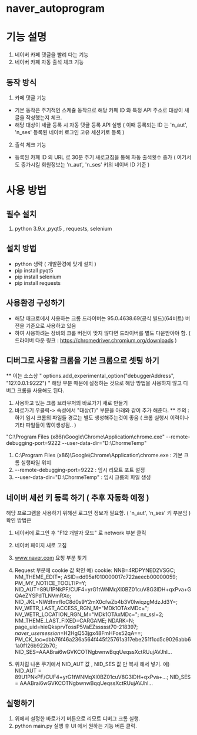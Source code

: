 # naver_autoprogram

# 기능 설명
1. 네이버 카페 댓글을 빨리 다는 기능
2. 네이버 카페 자동 출석 체크 기능

## 동작 방식
1. 카페 댓글 기능
 - 기본 동작은 주기적인 스케쥴 동작으로 해당 카페 ID 와 특정 API 주소로 대상이 새글을 작성했는지 체크.
 - 해당 대상이 새글 등록 시 자동 댓글 등록 API 실행 ( 이때 등록되는 ID 는 'n_aut', 'n_ses' 등록된 네이버 로그인 고유 세션키로 등록 )

2. 출석 체크 기능
 - 등록된 카페 ID 의 URL 로 30분 주기 새로고침을 통해 자동 출석횟수 증가 ( 여기서도 증가시킬 회원정보는 'n_aut', 'n_ses' 키의 네이버 ID 기준 )

# 사용 방법
## 필수 설치 
1) python 3.9.x ,pyqt5 , requests, selenium

## 설치 방법
- python 생략 ( 개발환경에 맞게 설치 )
- pip install pyqt5
- pip install selenium
- pip install requests

## 사용환경 구성하기
- 해당 매크로에서 사용하는 크롬 드라이버는 95.0.4638.69(공식 빌드)(64비트) 버전을 기준으로 사용하고 있음
- 하여 사용하려는 장비의 크롬 버전이 맞지 않다면 드라이버를 별도 다운받아야 함.
( 드라이버 다운 링크 : https://chromedriver.chromium.org/downloads )

## 디버그로 사용할 크롬을 기본 크롬으로 셋팅 하기
** 이는 소스상 " options.add_experimental_option("debuggerAddress", "127.0.0.1:9222")  " 해당 부분 때문에 설정하는 것으로 
   해당 방법을 사용하지 않고 디버그 크롬을 사용해도 된다.
1. 사용하고 있는 크롬 브라우저의 바로가기 새로 만들기
2. 바로가기 우클릭-> 속성에서 "대상(T)" 부분을 아래와 같이 추가 해준다.
** 주의 : 하기 임시 크롬의 파일들 경로는 별도 생성해주는것이 좋음 ( 크롬 실행시 이력이나 기타 파일들이 많이생성됨.. )

"C:\Program Files (x86)\Google\Chrome\Application\chrome.exe" --remote-debugging-port=9222 --user-data-dir="D:\ChormeTemp"

1) C:\Program Files (x86)\Google\Chrome\Application\chrome.exe : 기본 크롬 실행파일 위치
2) --remote-debugging-port=9222 : 임시 리모트 포트 설정
3) --user-data-dir="D:\ChormeTemp" : 임시 크롬의 파일 생성 

## 네이버 세션 키 등록 하기 ( 추후 자동화 예정 )
해당 프로그램을 사용하기 위해선 로그인 정보가 필요함. ( 'n_aut', 'n_ses' 키 부분임 )
확인 방법은
1) 네이버에 로그인 후 "F12 개발자 모드" 로 network 부분 클릭
2) 네이버 페이지 새로 고침
3) www.naver.com 요청 부분 찾기
4) Request 부분에 cookie 값 확인 
예)
cookie: NNB=4RDPYNED2VSGC; NM_THEME_EDIT=; ASID=dd95af010000017c722aeecb00000059; PM_MY_NOTICE_TOOLTIP=Y; NID_AUT=89U1PNkPF/CUF4+yrG1tWNMqXI0BZ01cuV8G3lDH+qxPva+GQAeZYSPdTLNVmRXo; NID_JKL=NWdfmrfIoC8d0s9Y2mX0cfwZb4b3V0lwiqzgMdzJd3Y=; NV_WETR_LAST_ACCESS_RGN_M="MDk1OTAxMDc="; NV_WETR_LOCATION_RGN_M="MDk1OTAxMDc="; nx_ssl=2; NM_THEME_LAST_FIXED=CARGAME; NDARK=N; page_uid=hieQksprvTossP5VaEZssssst70-218397; _naver_usersession_=H2HgQ53jgx48FmHFos52qA==; PM_CK_loc=dbb76f46a236a564f445f25761a317ebe251f1cd5c9026abb61a0f126b922b70; NID_SES=AAABrai6wGVKCOTNgbwnwBqqUeqssXctRUujAVJhl...

5) 위처럼 나온 쿠기에서 NID_AUT 값 , NID_SES 값 만 복사 해서 넣기.
예)
NID_AUT = 89U1PNkPF/CUF4+yrG1tWNMqXI0BZ01cuV8G3lDH+qxPva+...;
NID_SES = AAABrai6wGVKCOTNgbwnwBqqUeqssXctRUujAVJhl...

## 실행하기
1) 위에서 설정한 바로가기 버튼으로 리모트 디버그 크롬 실행.
2) python main.py  실행 후 UI 에서 원하는 기능 버튼 클릭.

